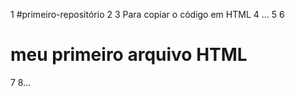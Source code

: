 
1 #primeiro-repositório
2
3 Para copiar o código em HTML
4 ...
5 <html>
6 <h1>meu primeiro arquivo HTML</h1>
7 </html>
8...

